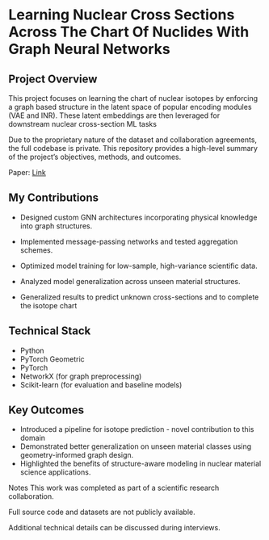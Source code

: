 # Learning Nuclear Cross Sections Across The Chart Of Nuclides With Graph Neural Networks

## Project Overview

This project focuses on learning the chart of nuclear isotopes by enforcing a graph based structure in the latent space of popular encoding modules (VAE and INR). These latent embeddings are then leveraged for downstream nuclear cross-section ML tasks

Due to the proprietary nature of the dataset and collaboration agreements, the full codebase is private. This repository provides a high-level summary of the project’s objectives, methods, and outcomes.

Paper: [Link](https://arxiv.org/pdf/2404.02332)

## My Contributions

* Designed custom GNN architectures incorporating physical knowledge into graph structures.

* Implemented message-passing networks and tested aggregation schemes.

* Optimized model training for low-sample, high-variance scientific data.

* Analyzed model generalization across unseen material structures.

* Generalized results to predict unknown cross-sections and to complete the isotope chart

## Technical Stack

* Python
* PyTorch Geometric
* PyTorch
* NetworkX (for graph preprocessing)
* Scikit-learn (for evaluation and baseline models)

## Key Outcomes

* Introduced a pipeline for isotope prediction - novel contribution to this domain
* Demonstrated better generalization on unseen material classes using geometry-informed graph design.
* Highlighted the benefits of structure-aware modeling in nuclear material science applications.

Notes
This work was completed as part of a scientific research collaboration.

Full source code and datasets are not publicly available.

Additional technical details can be discussed during interviews.

